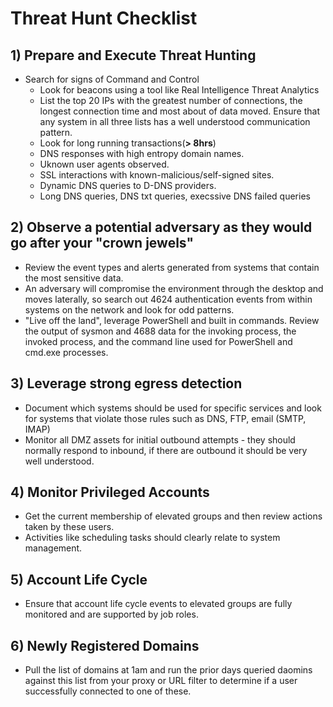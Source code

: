 
# Threat Hunt Checklist

## 1) Prepare and Execute Threat Hunting
* Search for signs of Command and Control
  * Look for beacons using a tool like Real Intelligence Threat Analytics
  * List the top 20 IPs with the greatest number of connections, the longest connection time and most about of data moved. Ensure that any system in all three lists has a well understood communication pattern.
  * Look for long running transactions(**> 8hrs**)
  * DNS responses with high entropy domain names.
  * Uknown user agents observed.
  * SSL interactions with known-malicious/self-signed sites.
  * Dynamic DNS queries to D-DNS providers.
  * Long DNS queries, DNS txt queries, execssive DNS failed queries
  
## 2) Observe a potential adversary as they would go after your "crown jewels"
* Review the event types and alerts generated from systems that contain the most sensitive data.
* An adversary will compromise the environment through the desktop and moves laterally, so search out 4624 authentication events from within systems on the network and look for odd patterns.
* "Live off the land", leverage PowerShell and built in commands. Review the output of sysmon and 4688 data for the invoking process, the invoked process, and the command line used for PowerShell and cmd.exe processes.

## 3) Leverage strong egress detection
* Document which systems should be used for specific services and look for systems that violate those rules such as DNS, FTP, email (SMTP, IMAP)
* Monitor all DMZ assets for initial outbound attempts - they should normally respond to inbound, if there are outbound it should be very well understood.

## 4) Monitor Privileged Accounts
* Get the current membership of elevated groups and then review actions taken by these users.
* Activities like scheduling tasks should clearly relate to system management.

## 5) Account Life Cycle
* Ensure that account life cycle events to elevated groups are fully monitored and are supported by job roles.

## 6) Newly Registered Domains
* Pull the list of domains at 1am and run the prior days queried daomins against this list from your proxy or URL filter to determine if a user successfully connected to one of these.
